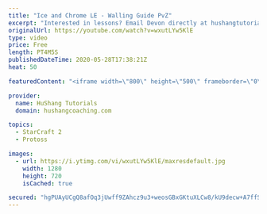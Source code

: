 ```yaml
---
title: "Ice and Chrome LE - Walling Guide PvZ"
excerpt: "Interested in lessons? Email Devon directly at hushangtutorials@outlook.com ------------------------------------------------------------------------------------------------------- Want to support HuShang Tutorials directly? Patreon is a website where you can contribute a monthly donation that will help"
originalUrl: https://youtube.com/watch?v=wxutLYw5KlE
type: video
price: Free
length: PT4M5S
publishedDateTime: 2020-05-28T17:38:21Z
heat: 50

featuredContent: "<iframe width=\"800\" height=\"500\" frameborder=\"0\" src=\"https://www.youtube.com/embed/wxutLYw5KlE\" allow=\"accelerometer; autoplay; encrypted-media; gyroscope; picture-in-picture\" allowfullscreen></iframe>"

provider:
  name: HuShang Tutorials
  domain: hushangcoaching.com

topics:
  - StarCraft 2
  - Protoss

images:
  - url: https://i.ytimg.com/vi/wxutLYw5KlE/maxresdefault.jpg
    width: 1280
    height: 720
    isCached: true

secured: "hgPUAyUCgQ8afOq3jUwff9ZAhcz9u3+weosGBxGKtuXLCw8/kU9decw+A7ffSYtnvG3zok0sON1yyWC9QOlfvkt2ZFYIJcCAw17t2o2Fjs6OvXfpsl9cih1JI8JbtZarOCl2YZwmEk5KWV+D+D7T+b2Pajluj87K0UjK2oJn/rh6CnrM+zfevuJn3ahjwrCmy3c2+RdpD/V3okNf1/rdoDzZ3VLoMw+VteFe7KgifaLZixN/AYihNIs5t/N+7Nz6sD5foa+1Ms5v5qHIlV7TLCZ9RR1BRgIU/NQxZzYcnruWiE85E8dqnNIjMOcpuGTRqjI6dKm/6zkWjinccsrDcWetEuF8ikaX1eDZ0McbV/DjD3+dYljf1xqtyJxSlo9X24gt5UyHyWjkVxAemb3HwK+C5u+NYytpmHos9q9tdKs=;Wte7xVjtVjtSFcPqSBkEog=="
---
```


